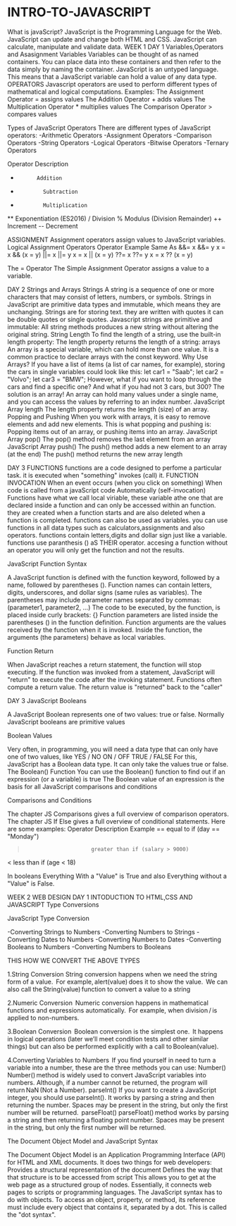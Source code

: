 # INTRO-TO-JAVASCRIPT
What is javaScript?
JavaScript is the Programming Language for the Web. JavaScript can update and change both HTML and CSS. JavaScript can calculate, manipulate and validate data.
WEEK 1
DAY 1
Variables,Operators and Asasignment
Variables
Variables can be thought of as named containers. You can place data into these containers and then refer to the data simply by naming the container.
JavaScript is an untyped language. This means that a JavaScript variable can hold a value of any data type.
OPERATORS
Javascript operators are used to perform different types of mathematical and logical computations.
Examples:
The Assignment Operator = assigns values
The Addition Operator + adds values
The Multiplication Operator * multiplies values
The Comparison Operator > compares values

Types of JavaScript Operators
There are different types of JavaScript operators:
-Arithmetic Operators
-Assignment Operators
-Comparison Operators
-String Operators
-Logical Operators
-Bitwise Operators
-Ternary Operators

Operator	Description
+         	Addition
-	          Subtraction
*	          Multiplication
**	        Exponentiation (ES2016)
/	          Division
%	          Modulus (Division Remainder)
++	        Increment
--	        Decrement

ASSIGNMENT
Assignment operators assign values to JavaScript variables.
Logical Assignment Operators
Operator	     Example                        	Same As
&&=	x       &&= y	x = x &&                      (x = y)
||=	x       ||= y	x = x ||                      (x = y)
??=	x      ??= y	x = x ??                      (x = y)

The = Operator
The Simple Assignment Operator assigns a value to a variable.

DAY 2
Strings and Arrays
Strings
A string is a sequence of one or more characters that may consist of letters, numbers, or symbols. Strings in JavaScript are primitive data types and immutable, which means they are unchanging.
Strings are for storing text. they are written with quotes it can be double quotes or single quotes.
Javascript strings are primitive and immutable: All string methods produces a new string without altering the original string.
String Length
To find the length of a string, use the built-in length property:
The length property returns the length of a string:
arrays
An array is a special variable, which can hold more than one value. It is a common practice to declare arrays with the const keyword.
Why Use Arrays?
If you have a list of items (a list of car names, for example), storing the cars in single variables could look like this:
let car1 = "Saab";
let car2 = "Volvo";
let car3 = "BMW";
However, what if you want to loop through the cars and find a specific one? And what if you had not 3 cars, but 300?
The solution is an array!
An array can hold many values under a single name, and you can access the values by referring to an index number.
JavaScript Array length
The length property returns the length (size) of an array.
Popping and Pushing
When you work with arrays, it is easy to remove elements and add new elements.
This is what popping and pushing is:
Popping items out of an array, or pushing items into an array.
JavaScript Array pop()
The pop() method removes the last element from an array
JavaScript Array push()
The push() method adds a new element to an array (at the end)
The push() method returns the new array length

DAY 3
FUNCTIONS
functions are a code designed to perfome a particular task. it is executed when "something" invokes (call) it.
FUNCTION INVOCATION
When an event occurs (when you click on something)
When code is called from a javaScript code
Automatically (self-invocation)
Functions have what we call local viriable, these variable athe one that are declared inside a function and can only be accessed within an function. they are created when a function starts and are also deleted when a function is completed.
functions can also be used as variables. you can use functions in all data types such as calculators,assignments and also operators.
functions contain letters,digits and dollar sign just like a variable.
functions use paranthesis () aS THEIR operator. accesing a function without an operator you will only get the function and not the results.

JavaScript Function Syntax

A JavaScript function is defined with the function keyword, followed by a name, followed by parentheses ().
Function names can contain letters, digits, underscores, and dollar signs (same rules as variables).
The parentheses may include parameter names separated by commas:
(parameter1, parameter2, ...)
The code to be executed, by the function, is placed inside curly brackets: {}
Function parameters are listed inside the parentheses () in the function definition.
Function arguments are the values received by the function when it is invoked.
Inside the function, the arguments (the parameters) behave as local variables.

Function Return

When JavaScript reaches a return statement, the function will stop executing.
If the function was invoked from a statement, JavaScript will "return" to execute the code after the invoking statement.
Functions often compute a return value. The return value is "returned" back to the "caller"

DAY 3
JavaScript Booleans

A JavaScript Boolean represents one of two values: true or false. Normally JavaScript booleans are primitive values 

Boolean Values

Very often, in programming, you will need a data type that can only have one of two values, like
YES / NO
ON / OFF
TRUE / FALSE
For this, JavaScript has a Boolean data type. It can only take the values true or false.
The Boolean() Function
You can use the Boolean() function to find out if an expression (or a variable) is true
The Boolean value of an expression is the basis for all JavaScript comparisons and conditions

Comparisons and Conditions

The chapter JS Comparisons gives a full overview of comparison operators.
The chapter JS If Else gives a full overview of conditional statements.
Here are some examples:
Operator	               Description	Example
==	                     equal to	if (day == "Monday")
>	                       greater than	if (salary > 9000)
<	                       less than	if (age < 18)

In booleans Everything With a "Value" is True and also Everything without a "Value" is False.

WEEK 2 WEB DESIGN
DAY 1
INTODUCTION TO HTML,CSS AND JAVASCRIPT
Type Conversions

JavaScript Type Conversion

-Converting Strings to Numbers
-Converting Numbers to Strings
-Converting Dates to Numbers
-Converting Numbers to Dates
-Converting Booleans to Numbers
-Converting Numbers to Booleans

THIS HOW WE CONVERT THE ABOVE TYPES

1.String Conversion
String conversion happens when we need the string form of a value.  
For example, alert(value) does it to show the value.  
We can also call the String(value) function to convert a value to a string

2.Numeric Conversion  
Numeric conversion happens in mathematical functions and expressions automatically.  
For example, when division / is applied to non-numbers.

3.Boolean Conversion  
Boolean conversion is the simplest one.  
It happens in logical operations (later we’ll meet condition tests and other similar things) but can also be performed explicitly with a call to Boolean(value).  

4.Converting Variables to Numbers  
If you find yourself in need to turn a variable into a number, these are the three methods you can use: 
Number() 
Number() method is widely used to convert JavaScript variables into numbers. Although, if a number cannot be returned, the program will return NaN (Not a Number).
parseInt()
If you want to create a JavaScript integer, you should use parseInt(). It works by parsing a string and then returning the number. Spaces may be present in the string, but only the first number will be returned.  
parseFloat()
parseFloat() method works by parsing a string and then returning a floating point number. Spaces may be present in the string, but only the first number will be returned.

The Document Object Model and JavaScript Syntax

The Document Object Model is an Application Programming Interface (API) for HTML and XML documents. It does two things for web developers: 
Provides a structural representation of the document
Defines the way that that structure is to be accessed from script
This allows you to get at the web page as a structured group of nodes. Essentially, it connects web pages to scripts or programming languages.
The JavaScript syntax has to do with objects. To access an object, property, or method, its reference must include every object that contains it, separated by a dot. This is called the "dot syntax".
